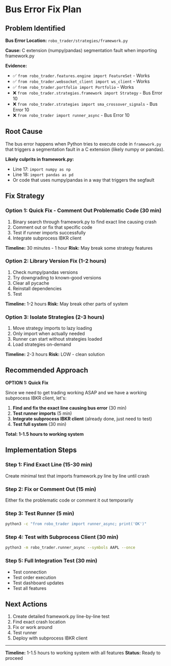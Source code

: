 # Bus Error Fix Plan

## Problem Identified

**Bus Error Location:** `robo_trader/strategies/framework.py`

**Cause:** C extension (numpy/pandas) segmentation fault when importing framework.py

**Evidence:**
- ✅ `from robo_trader.features.engine import FeatureSet` - Works
- ✅ `from robo_trader.websocket_client import ws_client` - Works  
- ✅ `from robo_trader.portfolio import Portfolio` - Works
- ❌ `from robo_trader.strategies.framework import Strategy` - Bus Error 10
- ❌ `from robo_trader.strategies import sma_crossover_signals` - Bus Error 10
- ❌ `from robo_trader import runner_async` - Bus Error 10

## Root Cause

The bus error happens when Python tries to execute code in `framework.py` that triggers a segmentation fault in a C extension (likely numpy or pandas).

**Likely culprits in framework.py:**
- Line 17: `import numpy as np`
- Line 18: `import pandas as pd`
- Or code that uses numpy/pandas in a way that triggers the segfault

## Fix Strategy

### Option 1: Quick Fix - Comment Out Problematic Code (30 min)
1. Binary search through framework.py to find exact line causing crash
2. Comment out or fix that specific code
3. Test if runner imports successfully
4. Integrate subprocess IBKR client

**Timeline:** 30 minutes - 1 hour
**Risk:** May break some strategy features

### Option 2: Library Version Fix (1-2 hours)
1. Check numpy/pandas versions
2. Try downgrading to known-good versions
3. Clear all pycache
4. Reinstall dependencies
5. Test

**Timeline:** 1-2 hours
**Risk:** May break other parts of system

### Option 3: Isolate Strategies (2-3 hours)
1. Move strategy imports to lazy loading
2. Only import when actually needed
3. Runner can start without strategies loaded
4. Load strategies on-demand

**Timeline:** 2-3 hours
**Risk:** LOW - clean solution

## Recommended Approach

**OPTION 1: Quick Fix**

Since we need to get trading working ASAP and we have a working subprocess IBKR client, let's:

1. **Find and fix the exact line causing bus error** (30 min)
2. **Test runner imports** (5 min)
3. **Integrate subprocess IBKR client** (already done, just need to test)
4. **Test full system** (30 min)

**Total: 1-1.5 hours to working system**

## Implementation Steps

### Step 1: Find Exact Line (15-30 min)
Create minimal test that imports framework.py line by line until crash

### Step 2: Fix or Comment Out (15 min)
Either fix the problematic code or comment it out temporarily

### Step 3: Test Runner (5 min)
```bash
python3 -c "from robo_trader import runner_async; print('OK')"
```

### Step 4: Test with Subprocess Client (30 min)
```bash
python3 -m robo_trader.runner_async --symbols AAPL --once
```

### Step 5: Full Integration Test (30 min)
- Test connection
- Test order execution
- Test dashboard updates
- Test all features

## Next Actions

1. Create detailed framework.py line-by-line test
2. Find exact crash location
3. Fix or work around
4. Test runner
5. Deploy with subprocess IBKR client

---
**Timeline:** 1-1.5 hours to working system with all features
**Status:** Ready to proceed

